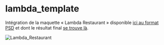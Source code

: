 # lambda_template

Intégration de la maquette « Lambda Restaurant » disponible [ici au format PSD](http://files.oxygenna.com/restaurant.zip) et dont le résultat final [se trouve là](http://lambda.oxygenna.com/restaurant/).

![Lambda_Restaurant](https://solangeharmoniepicard.fr/integration_maquette_lambda/Lambda_Restaurant.jpg)
